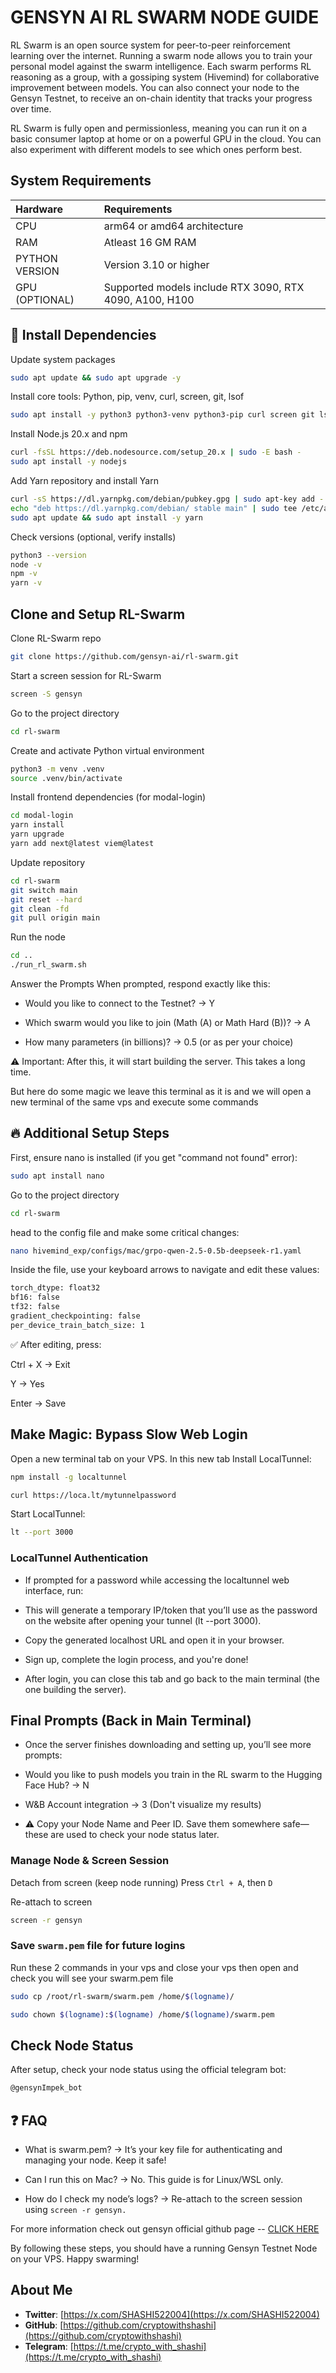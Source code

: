 
# GENSYN AI RL SWARM NODE GUIDE

RL Swarm is an open source system for peer-to-peer reinforcement learning over the internet. Running a swarm node allows you to train your personal model against the swarm intelligence. Each swarm performs RL reasoning as a group, with a gossiping system (Hivemind) for collaborative improvement between models. You can also connect your node to the Gensyn Testnet, to receive an on-chain identity that tracks your progress over time.

RL Swarm is fully open and permissionless, meaning you can run it on a basic consumer laptop at home or on a powerful GPU in the cloud. You can also experiment with different models to see which ones perform best.


## System Requirements

| Hardware | Requirements     |
| :-------- | :------- | 
| CPU | arm64 or amd64 architecture |
| RAM | Atleast 16 GM RAM |
| PYTHON VERSION | Version 3.10 or higher |
| GPU (OPTIONAL) | Supported models include RTX 3090, RTX 4090, A100, H100 |


  

## 🔧 Install Dependencies

Update system packages
```bash
sudo apt update && sudo apt upgrade -y
```

Install core tools: Python, pip, venv, curl, screen, git, lsof

```bash
sudo apt install -y python3 python3-venv python3-pip curl screen git lsof
```

Install Node.js 20.x and npm

```bash
curl -fsSL https://deb.nodesource.com/setup_20.x | sudo -E bash -  
sudo apt install -y nodejs
```

Add Yarn repository and install Yarn

```bash
curl -sS https://dl.yarnpkg.com/debian/pubkey.gpg | sudo apt-key add -  
echo "deb https://dl.yarnpkg.com/debian/ stable main" | sudo tee /etc/apt/sources.list.d/yarn.list  
sudo apt update && sudo apt install -y yarn
```

Check versions (optional, verify installs)

```bash
python3 --version  
node -v  
npm -v  
yarn -v
```

## Clone and Setup RL-Swarm

Clone RL-Swarm repo

```bash
git clone https://github.com/gensyn-ai/rl-swarm.git
```

Start a screen session for RL-Swarm

```bash
screen -S gensyn
```

Go to the project directory

```bash
cd rl-swarm
```

Create and activate Python virtual environment

```bash
python3 -m venv .venv  
source .venv/bin/activate
```

Install frontend dependencies (for modal-login)

```bash
cd modal-login  
yarn install  
yarn upgrade  
yarn add next@latest viem@latest
```

Update repository

```bash
cd rl-swarm  
git switch main  
git reset --hard  
git clean -fd  
git pull origin main
```

Run the node

```bash
cd ..  
./run_rl_swarm.sh
```

Answer the Prompts
When prompted, respond exactly like this:

- Would you like to connect to the Testnet? → Y

- Which swarm would you like to join (Math (A) or Math Hard (B))? → A

- How many parameters (in billions)? → 0.5 (or as per your choice)

⚠️ Important: After this, it will start building the server. This takes a long time.

But here do some magic we leave this terminal as it is and we will open a new terminal of the same vps and execute some commands

## 🔥 Additional Setup Steps

First, ensure nano is installed (if you get "command not found" error):

```bash
sudo apt install nano
```

Go to the project directory

```bash
cd rl-swarm
```

head to the config file and make some critical changes:

```bash
nano hivemind_exp/configs/mac/grpo-qwen-2.5-0.5b-deepseek-r1.yaml
```

Inside the file, use your keyboard arrows to navigate and edit these values:

```bash
torch_dtype: float32
bf16: false
tf32: false
gradient_checkpointing: false
per_device_train_batch_size: 1
```

✅ After editing, press:

Ctrl + X → Exit

Y → Yes

Enter → Save

## Make Magic: Bypass Slow Web Login

Open a new terminal tab on your VPS. In this new tab
Install LocalTunnel:

```bash
npm install -g localtunnel
```

```bash
curl https://loca.lt/mytunnelpassword
```

Start LocalTunnel:

```bash
lt --port 3000
```

### LocalTunnel Authentication

- If prompted for a password while accessing the localtunnel web interface, run:

- This will generate a temporary IP/token that you’ll use as the password on the website after opening your tunnel (lt --port 3000).

- Copy the generated localhost URL and open it in your browser.
- Sign up, complete the login process, and you're done!

- After login, you can close this tab and go back to the main terminal (the one building the server).


## Final Prompts (Back in Main Terminal)

- Once the server finishes downloading and setting up, you’ll see more prompts:

- Would you like to push models you train in the RL swarm to the Hugging Face Hub? → N

- W&B Account integration → 3 (Don't visualize my results)

- ⚠️ Copy your Node Name and Peer ID. Save them somewhere safe—these are used to check your node status later.






### Manage Node & Screen Session

Detach from screen (keep node running)
Press `Ctrl + A`, then `D`

Re-attach to screen

```bash
screen -r gensyn
```

### Save `swarm.pem` file for future logins

Run these 2 commands in your vps and close your vps then open and check you will see your swarm.pem file

```bash
sudo cp /root/rl-swarm/swarm.pem /home/$(logname)/
```

```bash
sudo chown $(logname):$(logname) /home/$(logname)/swarm.pem
```

## Check Node Status

After setup, check your node status using the official telegram bot:

```bash
@gensynImpek_bot
```

## ❓ FAQ

- What is swarm.pem?
→ It’s your key file for authenticating and managing your node. Keep it safe!

- Can I run this on Mac?
→ No. This guide is for Linux/WSL only.

- How do I check my node’s logs?
→ Re-attach to the screen session using `screen -r gensyn.`



For more information check out gensyn official github page -- [CLICK HERE](https://github.com/gensyn-ai)

By following these steps, you should have a running Gensyn Testnet Node on your VPS. Happy swarming!



## About Me

- **Twitter**: [https://x.com/SHASHI522004](https://x.com/SHASHI522004)
- **GitHub**: [https://github.com/cryptowithshashi](https://github.com/cryptowithshashi)
- **Telegram**: [https://t.me/crypto_with_shashi](https://t.me/crypto_with_shashi)
